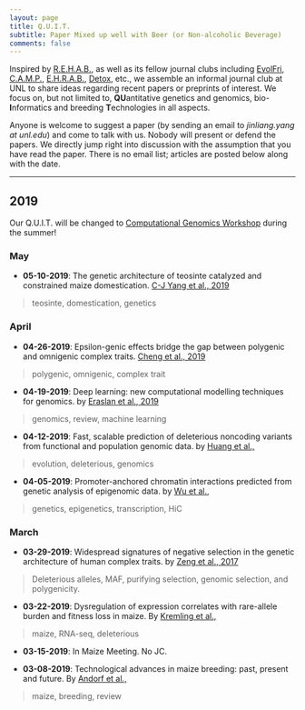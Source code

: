 ```yaml
---
layout: page
title: Q.U.I.T.
subtitle: Paper Mixed up well with Beer (or Non-alcoholic Beverage)
comments: false
---
```


Inspired by [R.E.H.A.B.](http://www.rilab.org/rehab.html), as well as its fellow journal clubs including [EvolFri](http://evolfri.blogspot.com/), [C.A.M.P.](http://www.public.iastate.edu/~mhufford/HuffordLab/camp/camp.html), [E.H.R.A.B.](http://hagenetics.org/?cat=6), [Detox](http://beissingerlab.org/Detox/), etc., we assemble an informal journal club at UNL to share ideas regarding recent papers or preprints of interest. We focus on, but not limited to, **QU**antitative genetics and genomics, bio-**I**nformatics and breeding **T**echnologies in all aspects.

Anyone is welcome to suggest a paper (by sending an email to _jinliang.yang at unl.edu_) and come to talk with us. Nobody will present or defend the papers. We directly jump right into discussion with the assumption that you have read the paper.
There is no email list; articles are posted below along with the date.


-----------------------------


## 2019

Our Q.U.I.T. will be changed to [Computational Genomics Workshop](https://jyanglab.com/JYang-Lab-tutorial/) during the summer!

### May

- **05-10-2019**: The genetic architecture of teosinte catalyzed and constrained maize domestication. [C-J Yang et al., 2019](https://www.pnas.org/content/116/12/5643)
> teosinte, domestication, genetics


### April

- **04-26-2019**: Epsilon-genic effects bridge the gap between polygenic and omnigenic complex traits. [Cheng et al., 2019](https://www.biorxiv.org/content/biorxiv/early/2019/04/02/597484.full.pdf)
> polygenic, omnigenic, complex trait

- **04-19-2019**: Deep learning: new computational modelling techniques for genomics. by [Eraslan et al., 2019](https://www.nature.com/articles/s41576-019-0122-6.pdf)
> genomics, review, machine learning

- **04-12-2019**: Fast, scalable prediction of deleterious noncoding variants from functional and population genomic data. by [Huang et al.,](https://www.nature.com/articles/ng.3810)
> evolution, deleterious, genomics

- **04-05-2019**: Promoter-anchored chromatin interactions predicted from genetic analysis of epigenomic data. by [Wu et al.,](https://www.biorxiv.org/content/early/2019/03/18/580993.full.pdf)
> genetics, epigenetics, transcription, HiC

### March

- **03-29-2019**: Widespread signatures of negative selection in the genetic architecture of human complex traits. by [Zeng et al., 2017](https://www.nature.com/articles/s41588-018-0101-4)
> Deleterious alleles, MAF, purifying selection, genomic selection, and polygenicity.

- **03-22-2019**: Dysregulation of expression correlates with rare-allele burden and fitness loss in maize. By [Kremling et al.,](https://www.nature.com/articles/nature25966)
> maize, RNA-seq, deleterious

- **03-15-2019**: In Maize Meeting. No JC.

- **03-08-2019**: Technological advances in maize breeding: past, present and future. By [Andorf et al.,](https://link.springer.com/article/10.1007/s00122-019-03306-3)
> maize, breeding, review


